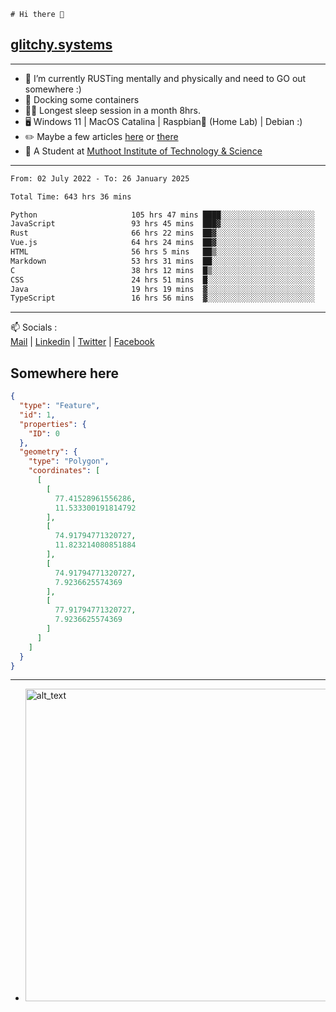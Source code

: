 ```
# Hi there 👋
```
## [glitchy.systems](https://glitchy.systems)
---

- 🌱 I’m currently RUSTing mentally and physically and need to GO out somewhere :)
- 🐋 Docking some containers
- 😶‍🌫️ Longest sleep session in a month 8hrs.
- 🖥️ Windows 11 | MacOS Catalina | Raspbian🥧 (Home Lab) | Debian :)
- ✏️ Maybe a few articles [here](https://medium.com/@advaithnarayanan8) or [there](https://medium.com/@advaithnarayanan8)
- 📑 A Student at [Muthoot Institute of Technology & Science](https://mgmits.ac.in/)



---

<!--START_SECTION:waka-->

```txt
From: 02 July 2022 - To: 26 January 2025

Total Time: 643 hrs 36 mins

Python                     105 hrs 47 mins ████░░░░░░░░░░░░░░░░░░░░░   16.44 %
JavaScript                 93 hrs 45 mins  ███▓░░░░░░░░░░░░░░░░░░░░░   14.57 %
Rust                       66 hrs 22 mins  ██▓░░░░░░░░░░░░░░░░░░░░░░   10.31 %
Vue.js                     64 hrs 24 mins  ██▓░░░░░░░░░░░░░░░░░░░░░░   10.01 %
HTML                       56 hrs 5 mins   ██▒░░░░░░░░░░░░░░░░░░░░░░   08.71 %
Markdown                   53 hrs 31 mins  ██░░░░░░░░░░░░░░░░░░░░░░░   08.32 %
C                          38 hrs 12 mins  █▒░░░░░░░░░░░░░░░░░░░░░░░   05.94 %
CSS                        24 hrs 51 mins  █░░░░░░░░░░░░░░░░░░░░░░░░   03.86 %
Java                       19 hrs 19 mins  ▓░░░░░░░░░░░░░░░░░░░░░░░░   03.00 %
TypeScript                 16 hrs 56 mins  ▓░░░░░░░░░░░░░░░░░░░░░░░░   02.63 %
```

<!--END_SECTION:waka-->

---

📫 Socials :<br>
[Mail](mailto:advaith@glitchy.systems) | [Linkedin](https://www.linkedin.com/in/advaith-narayanan-a72152214/) | [Twitter](https://twitter.com/advaithnarayan) | [Facebook](https://screenmessage.com/qinq)

## Somewhere here

```geojson
{
  "type": "Feature",
  "id": 1,
  "properties": {
    "ID": 0
  },
  "geometry": {
    "type": "Polygon",
    "coordinates": [
      [
        [
          77.41528961556286,
          11.533300191814792
        ],
        [
          74.91794771320727,
          11.823214080851884
        ],
        [
          74.91794771320727,
          7.9236625574369
        ],
        [
          77.91794771320727,
          7.9236625574369
        ]
      ]
    ]
  }
}
```


--- 
- [<img alt="alt_text" width="500px" src="https://valid.x86.fr/cache/banner/xv24bv-6.png" />](https://valid.x86.fr/xv24bv)


